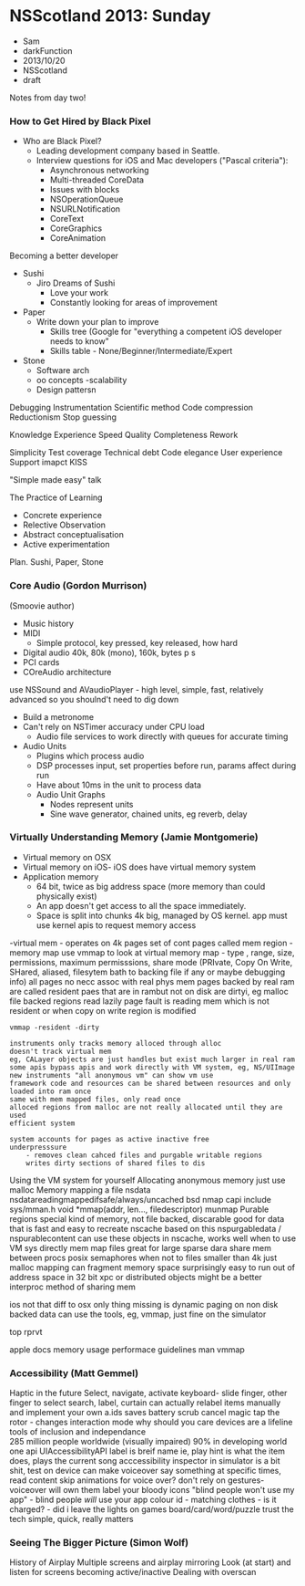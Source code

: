 # NSScotland 2013: Sunday 
- Sam
- darkFunction
- 2013/10/20
- NSScotland
- draft 

Notes from day two! 

### How to Get Hired by Black Pixel ###
- Who are Black Pixel?
	- Leading development company based in Seattle.
	- Interview questions for iOS and Mac developers ("Pascal criteria"):
		- Asynchronous networking
		- Multi-threaded CoreData
		- Issues with blocks
		- NSOperationQueue
		- NSURLNotification
		- CoreText
		- CoreGraphics
		- CoreAnimation
	
Becoming a better developer

- Sushi
	- Jiro Dreams of Sushi
		- Love your work
		- Constantly looking for areas of improvement
- Paper
	- Write down your plan to improve
		- Skills tree (Google for "everything a competent iOS developer needs to know"
		- Skills table - None/Beginner/Intermediate/Expert
- Stone
	- Software arch
	- oo concepts
	-scalability
	- Design pattersn

Debugging
Instrumentation
Scientific method
Code compression
Reductionism
Stop guessing

Knowledge 
Experience
Speed
Quality
Completeness
Rework

Simplicity
Test coverage
Technical debt
Code elegance
User experience
Support imapct
KISS

"Simple made easy" talk

The Practice of Learning
- Concrete experience
- Relective Observation
- Abstract conceptualisation
- Active experimentation

Plan. Sushi, Paper, Stone

### Core Audio (Gordon Murrison) ###
(Smoovie author)

- Music history
- MIDI
	- Simple protocol, key pressed, key released, how hard
- Digital audio
 40k, 80k (mono), 160k, bytes p s
 - PCI cards
 - COreAudio architecture

 use NSSound and AVaudioPlayer - high level, simple, fast, relatively advanced so you shoulnd't need to dig down
- Build a metronome
- Can't rely on NSTimer accuracy under CPU load
	- Audio file services to work directly with queues for accurate timing
- Audio Units
	- Plugins which process audio
	- DSP processes input, set properties before run, params affect during run
	- Have about 10ms in the unit to process data
	- Audio Unit Graphs
		- Nodes represent units
		- Sine wave generator, chained units, eg reverb, delay

### Virtually Understanding Memory (Jamie Montgomerie) ###
- Virtual memory on OSX
- Virtual memory on iOS- iOS does have virtual memory system 
- Application memory
	- 64 bit, twice as big address space (more memory than could physically exist)
	- An app doesn't get access to all the space immediately.
	- Space is split into chunks 4k big, managed by OS kernel.
	app must use kernel apis to request memory access

-virtual mem
	- operates on 4k pages
	set of cont pages called mem region 
	- memory map
	use vmmap to look at virtual memory map
		- type , range, size, permissions, maximum permisssions, share mode (PRIvate, Copy On Write, SHared, aliased, filesytem bath to backing file if any or maybe debugging info)
	all pages no necc assoc with real phys mem
	pages backed by real ram are called resident
	paes that are in rambut not on disk are dirtyi, eg malloc
	file backed regions read lazily
	page fault is reading mem which is not resident
	or when copy on write region is modified

	vmmap -resident -dirty
	
	instruments only tracks memory alloced through alloc
	doesn't track virtual mem
	eg, CALayer objects are just handles but exist much larger in real ram
	some apis bypass apis and work directly with VM system, eg, NS/UIImage
	new instruments "all anonymous vm" can show vm use
	framework code and resources can be shared between resources and only loaded into ram once
	same with mem mapped files, only read once
	alloced regions from malloc are not really allocated until they are used
	efficient system

	system accounts for pages as active inactive free
	underpresssure
		- removes clean cahced files and purgable writable regions
		writes dirty sections of shared files to dis

Using the VM system for yourself
	Allocating anonymous memory
		just use malloc
	Memory mapping a file
		nsdata
			nsdatareadingmappedifsafe/always/uncached
		bsd nmap capi
		include sys/mman.h
		void *mmap(addr, len..., filedescriptor)
		munmap
Purable regions
	special kind of memory, not file backed, discarable
	good for data that is fast and easy to recreate
	nscache based on this
		nspurgabledata / nspurablecontent
		can use these objects in nscache, works well
when to use VM sys directly
	mem map files
		great for large sparse dara
	share mem between procs
		posix semaphores
when not to
	files smaller than 4k
		just malloc
	mapping can fragment memory space
	surprisingly easy to run out of address space in 32 bit
	xpc or distributed objects might be a better interproc method of sharing mem

ios not that diff to osx
only thing missing is dynamic paging on non disk backed data
can use the tools, eg, vmmap, just fine on the simulator

top
	rprvt

apple docs 
	memory usage performace guidelines
	man vmmap

### Accessibility (Matt Gemmel) ###
Haptic in the future
Select, navigate, activate
keyboard- slide finger, other finger to select
search, label, curtain
	can actually relabel items manually and implement your own a.ids
saves battery
scrub cancel
magic tap
the rotor - changes interaction mode
why should you care
	devices are a lifeline
	tools of inclusion and independance		
285 million people worldwide (visually impaired)
90% in developing world
one api
	UIAccessibilityAPI
	label is breif name ie, play
	hint is what the item does, plays the current song
acccessibility inspector in simulator is a bit shit, test on device
can make voiceover say something at specific times, read content
skip animations for voice over?
don't rely on gestures- voiceover will own them
label your bloody icons
"blind people won't use my app" - blind people *will* use your app
colour id
	- matching clothes
	- is it charged?
	- did i leave the lights on
games
	board/card/word/puzzle
trust the tech
simple, quick, really matters


### Seeing The Bigger Picture (Simon Wolf) ###
History of Airplay
Multiple screens and airplay mirroring
Look (at start) and listen for screens becoming active/inactive
Dealing with overscan


